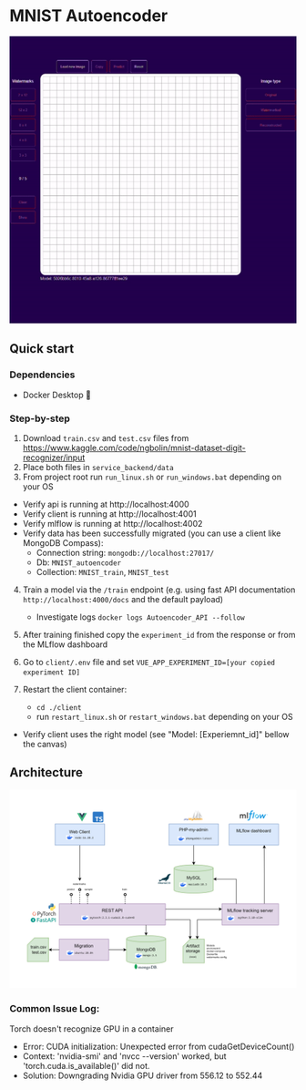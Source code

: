 # MNIST Autoencoder
<img src="documentation/demo.gif" alt="drawing" width="600"/>

## Quick start
### Dependencies
- Docker Desktop 🐋 

### Step-by-step
1. Download `train.csv` and `test.csv` files from https://www.kaggle.com/code/ngbolin/mnist-dataset-digit-recognizer/input
2. Place both files in `service_backend/data`
3. From project root run `run_linux.sh` or `run_windows.bat` depending on your OS

- Verify api is running at http://localhost:4000
- Verify client is running at http://localhost:4001
- Verify mlflow is running at http://localhost:4002
- Verify data has been successfully migrated (you can use a client like MongoDB Compass):
  - Connection string: `mongodb://localhost:27017/`
  - Db: `MNIST_autoencoder`
  - Collection: `MNIST_train`, `MNIST_test`

4. Train a model via the `/train` endpoint (e.g. using fast API documentation `http://localhost:4000/docs` and the default payload)
    - Investigate logs `docker logs Autoencoder_API --follow`

5. After training finished copy the `experiment_id` from the response or from the MLflow dashboard
6. Go to `client/.env` file and set `VUE_APP_EXPERIMENT_ID=[your copied experiment ID]`
7. Restart the client container:
    - `cd ./client`
    - run `restart_linux.sh` or `restart_windows.bat` depending on your OS

- Verify client uses the right model (see "Model: [Experiemnt_id]" bellow the canvas)

## Architecture
<img src="documentation/MNIST_Autoencoder_architecture.png" alt="drawing" width="1500"/>

### Common Issue Log: 
Torch doesn't recognize GPU in a container
- Error: CUDA initialization: Unexpected error from cudaGetDeviceCount()
- Context: 'nvidia-smi' and 'nvcc --version' worked, but 'torch.cuda.is_available()' did not.
- Solution: Downgrading Nvidia GPU driver from 556.12 to 552.44
